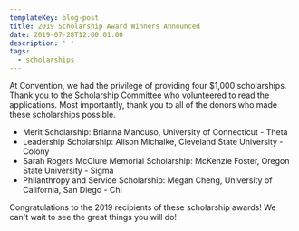 ```yaml
---
templateKey: blog-post
title: 2019 Scholarship Award Winners Announced
date: 2019-07-28T12:00:01.00
description: ' '
tags:
  - scholarships
---
```


At Convention, we had the privilege of providing four $1,000 scholarships. Thank you to the Scholarship Committee who volunteered to read the applications. Most importantly, thank you to all of the donors who made these scholarships possible.

- Merit Scholarship: Brianna Mancuso, University of Connecticut - Theta
- Leadership Scholarship: Alison Michalke, Cleveland State University - Colony
- Sarah Rogers McClure Memorial Scholarship: McKenzie Foster, Oregon State University - Sigma
- Philanthropy and Service Scholarship: Megan Cheng, University of California, San Diego - Chi

Congratulations to the 2019 recipients of these scholarship awards! We can't wait to see the great things you will do!
